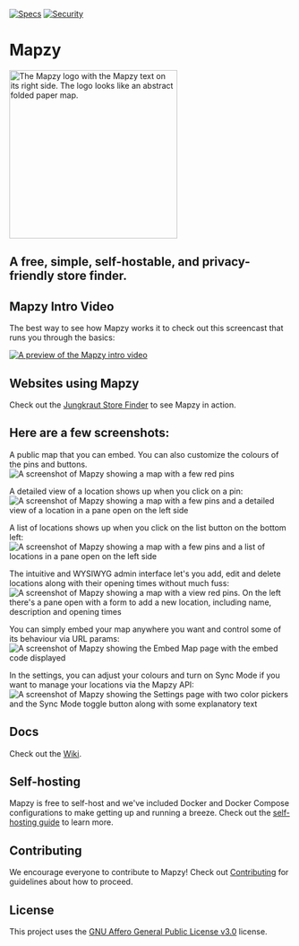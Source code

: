 [![Specs](https://github.com/mapzy/mapzy/actions/workflows/specs.yml/badge.svg)](https://github.com/mapzy/mapzy/actions/workflows/specs.yml)
[![Security](https://github.com/mapzy/mapzy/actions/workflows/security.yml/badge.svg)](https://github.com/mapzy/mapzy/actions/workflows/security.yml)

# Mapzy

<img src="https://github.com/mapzy/mapzy/assets/1881676/5daddb8a-746e-48c4-9f79-8ee198512be0" width="300px" alt="The Mapzy logo with the Mapzy text on its right side. The logo looks like an abstract folded paper map." >



## A free, simple, self-hostable, and privacy-friendly store finder.

## Mapzy Intro Video
The best way to see how Mapzy works it to check out this screencast that runs you through the basics:

[![A preview of the Mapzy intro video](https://github.com/mapzy/mapzy/assets/1881676/5ef8241f-eb0f-4d33-b27a-c8068cc99096)](https://share.cleanshot.com/7S1McgFm)

## Websites using Mapzy
Check out the [Jungkraut Store Finder](https://jungkraut.ch/en/pages/stores) to see Mapzy in action.

## Here are a few screenshots:
A public map that you can embed. You can also customize the colours of the pins and buttons.
![A screenshot of Mapzy showing a map with a few red pins](https://github.com/mapzy/mapzy/assets/1881676/74c38c61-eff3-492c-bad2-526190cbb507)

A detailed view of a location shows up when you click on a pin:
![A screenshot of Mapzy showing a map with a few pins and a detailed view of a location in a pane open on the left side](https://github.com/mapzy/mapzy/assets/1881676/8f6b7a62-38b6-4b7c-8057-2e3ee4447db3)

A list of locations shows up when you click on the list button on the bottom left:
![A screenshot of Mapzy showing a map with a few pins and a list of locations in a pane open on the left side](https://github.com/mapzy/mapzy/assets/1881676/e2b9d6e9-ee4a-427d-9527-81b6f3ff5f9d)

The intuitive and WYSIWYG admin interface let's you add, edit and delete locations along with their opening times without much fuss:
![A screenshot of Mapzy showing a map with a view red pins. On the left there's a pane open with a form to add a new location, including name, description and opening times](https://github.com/mapzy/mapzy/assets/1881676/d68cff5b-477a-4e21-8cac-3f5ea1ba36b4)

You can simply embed your map anywhere you want and control some of its behaviour via URL params:
![A screenshot of Mapzy showing the Embed Map page with the embed code displayed](https://github.com/mapzy/mapzy/assets/1881676/7f0cd1ab-a46c-4e3d-8aec-0310114d3ec9)

In the settings, you can adjust your colours and turn on Sync Mode if you want to manage your locations via the Mapzy API:
![A screenshot of Mapzy showing the Settings page with two color pickers and the Sync Mode toggle button along with some explanatory text](https://github.com/mapzy/mapzy/assets/1881676/0f2f97e1-9ea8-4627-93c2-ff2106bb9149)



## Docs

Check out the [Wiki](https://github.com/mapzy/mapzy/wiki).

## Self-hosting

Mapzy is free to self-host and we've included Docker and Docker Compose configurations to make getting up and running a breeze. Check out the [self-hosting guide](/SELFHOSTING.md) to learn more.

## Contributing

We encourage everyone to contribute to Mapzy! Check out [Contributing](https://github.com/mapzy/mapzy/blob/main/CONTRIBUTING.md) for guidelines about how to proceed.

## License

This project uses the [GNU Affero General Public License v3.0](https://github.com/mapzy/mapzy/blob/main/LICENSE) license.
